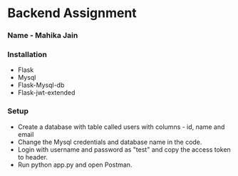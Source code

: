 # Backend Assignment

### Name - Mahika Jain

### Installation

- Flask
- Mysql
- Flask-Mysql-db
- Flask-jwt-extended



### Setup

- Create a database with table called users with columns - id, name and email
- Change the Mysql credentials and database name in the code.
- Login with username and password as "test" and copy the access token to header.
- Run python app.py and open Postman.








